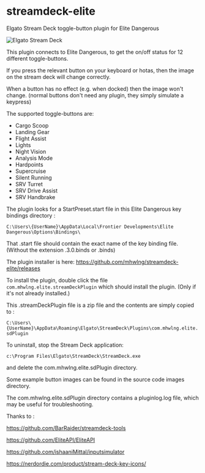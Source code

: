# streamdeck-elite
Elgato Stream Deck toggle-button plugin for Elite Dangerous

![Elgato Stream Deck](https://i.imgur.com/SWWUYR5.jpg)

This plugin connects to Elite Dangerous, to get the on/off status for 12 different toggle-buttons.

If you press the relevant button on your keyboard or hotas, then the image on the stream deck will change correctly.

When a button has no effect (e.g. when docked) then the image won't change.
(normal buttons don't need any plugin, they simply simulate a keypress)

The supported toggle-buttons are:
- Cargo Scoop
- Landing Gear
- Flight Assist
- Lights
- Night Vision
- Analysis Mode
- Hardpoints
- Supercruise
- Silent Running
- SRV Turret
- SRV Drive Assist
- SRV Handbrake

The plugin looks for a StartPreset.start file in this Elite Dangerous key bindings directory :

`C:\Users\{UserName}\AppData\Local\Frontier Developments\Elite Dangerous\Options\Bindings\`

That .start file should contain the exact name of the key binding file. (Without the extension .3.0.binds or .binds)

The plugin installer is here: https://github.com/mhwlng/streamdeck-elite/releases

To install the plugin, double click the file `com.mhwlng.elite.streamDeckPlugin` which should install the plugin.
(Only if it's not already installed.)

This .streamDeckPlugin file is a zip file and the contents are simply copied to :

`C:\Users\{UserName}\AppData\Roaming\Elgato\StreamDeck\Plugins\com.mhwlng.elite.sdPlugin`

To uninstall, stop the Stream Deck application:

`c:\Program Files\Elgato\StreamDeck\StreamDeck.exe`

and delete the com.mhwlng.elite.sdPlugin directory.

Some example button images can be found in the source code images directory.

The com.mhwlng.elite.sdPlugin directory contains a pluginlog.log file, which may be useful for troubleshooting.


Thanks to :

https://github.com/BarRaider/streamdeck-tools

https://github.com/EliteAPI/EliteAPI

https://github.com/ishaaniMittal/inputsimulator

https://nerdordie.com/product/stream-deck-key-icons/

